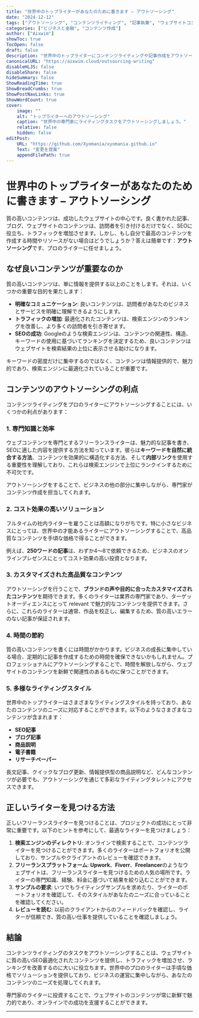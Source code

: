 ```yaml
---
title: "世界中のトップライターがあなたのために書きます – アウトソーシング"
date: "2024-12-12"
tags: ["アウトソーシング", "コンテンツライティング", "記事執筆", "ウェブサイトコンテンツ", "フリーランスライター"]
categories: ["ビジネスと金融", "コンテンツ作成"]
author: ["Aixwim"]
showToc: true
TocOpen: false
draft: false
description: "世界中のトップライターにコンテンツライティングや記事作成をアウトソーシングすることで、あなたのウェブサイトのトラフィックを増加させ、SEOランキングを改善する方法を発見しましょう。"
canonicalURL: "https://aixwim.cloud/outsourcing-writing"
disableHLJS: false
disableShare: false
hideSummary: false
ShowReadingTime: true
ShowBreadCrumbs: true
ShowPostNavLinks: true
ShowWordCount: true
cover:
    image: ""
    alt: "トップライターへのアウトソーシング"
    caption: "世界中の専門家にライティングタスクをアウトソーシングしましょう。"
    relative: false
    hidden: false
editPost:
    URL: "https://github.com/Xyomania/xyomania.github.io"
    Text: "変更を提案"
    appendFilePath: true
---
```


# 世界中のトップライターがあなたのために書きます – アウトソーシング

質の高いコンテンツは、成功したウェブサイトの中心です。良く書かれた記事、ブログ、ウェブサイトのコンテンツは、訪問者を引き付けるだけでなく、SEOに役立ち、トラフィックを増加させます。しかし、もし自分で最高のコンテンツを作成する時間やリソースがない場合はどうでしょうか？答えは簡単です：**アウトソーシング**です、プロのライターに任せましょう。

## なぜ良いコンテンツが重要なのか

質の高いコンテンツは、単に情報を提供する以上のことをします。それは、いくつかの重要な目的を果たします：

- **明確なコミュニケーション**: 良いコンテンツは、訪問者があなたのビジネスとサービスを明確に理解できるようにします。
- **トラフィックの増加**: 最適化されたコンテンツは、検索エンジンのランキングを改善し、より多くの訪問者を引き寄せます。
- **SEOの成功**: Googleのような検索エンジンは、コンテンツの関連性、構造、キーワードの使用に基づいてランキングを決定するため、良いコンテンツはウェブサイトを検索結果の上位に表示させる助けになります。

キーワードの密度だけに集中するのではなく、コンテンツは情報提供的で、魅力的であり、検索エンジンに最適化されていることが重要です。

## コンテンツのアウトソーシングの利点

コンテンツライティングをプロのライターにアウトソーシングすることには、いくつかの利点があります：

### 1. **専門知識と効率**

ウェブコンテンツを専門とするフリーランスライターは、魅力的な記事を書き、SEOに適した内容を提供する方法を知っています。彼らは**キーワードを自然に統合する方法**、コンテンツを効果的に構造化する方法、そして**内部リンク**を使用する重要性を理解しており、これらは検索エンジンで上位にランクインするために不可欠です。

アウトソーシングをすることで、ビジネスの他の部分に集中しながら、専門家がコンテンツ作成を担当してくれます。

### 2. **コスト効果の高いソリューション**

フルタイムの社内ライターを雇うことは高額になりがちです。特に小さなビジネスにとっては、世界中の才能あるライターにアウトソーシングすることで、高品質なコンテンツを手頃な価格で得ることができます。

例えば、**250ワードの記事**は、わずか$4～$8で依頼できるため、ビジネスのオンラインプレゼンスにとってコスト効果の高い投資となります。

### 3. **カスタマイズされた高品質なコンテンツ**

アウトソーシングを行うことで、**ブランドの声や目的に合ったカスタマイズされたコンテンツ**を期待できます。多くのライターは業界の専門家であり、ターゲットオーディエンスにとって relevant で魅力的なコンテンツを提供できます。さらに、これらのライターは通常、作品を校正し、編集するため、質の高いエラーのない記事が保証されます。

### 4. **時間の節約**

質の高いコンテンツを書くには時間がかかります。ビジネスの成長に集中している場合、定期的に記事を作成するための時間を確保できないかもしれません。プロフェッショナルにアウトソーシングすることで、時間を解放しながら、ウェブサイトのコンテンツを新鮮で関連性のあるものに保つことができます。

### 5. **多様なライティングスタイル**

世界中のトップライターはさまざまなライティングスタイルを持っており、あなたのコンテンツのニーズに対応することができます。以下のようなさまざまなコンテンツが含まれます：

- **SEO記事**
- **ブログ記事**
- **商品説明**
- **電子書籍**
- **リサーチペーパー**

長文記事、クイックなブログ更新、情報提供型の商品説明など、どんなコンテンツが必要でも、アウトソーシングを通じて多彩なライティングタレントにアクセスできます。

## 正しいライターを見つける方法

正しいフリーランスライターを見つけることは、プロジェクトの成功にとって非常に重要です。以下のヒントを参考にして、最適なライターを見つけましょう：

1. **検索エンジンのディレクトリ**: オンラインで検索することで、コンテンツライターを見つけることができます。多くのライターはポートフォリオを公開しており、サンプルやクライアントのレビューを確認できます。
2. **フリーランスプラットフォーム**: **Upwork**、**Fiverr**、**Freelancer**のようなウェブサイトは、フリーランスライターを見つけるための人気の場所です。ライターの専門知識、経験、料金に基づいて結果を絞り込むことができます。
3. **サンプルの要求**: いつでもライティングサンプルを求めたり、ライターのポートフォリオを確認して、そのスタイルがあなたのニーズに合っていることを確認してください。
4. **レビューを読む**: 以前のクライアントからのフィードバックを確認し、ライターが信頼でき、質の高い仕事を提供していることを確認しましょう。

## 結論

コンテンツライティングのタスクをアウトソーシングすることは、ウェブサイトに質の高いSEO最適化されたコンテンツを提供し、トラフィックを増加させ、ランキングを改善するのに大いに役立ちます。世界中のプロのライターは手頃な価格でソリューションを提供しており、ビジネスの運営に集中しながら、あなたのコンテンツのニーズを処理してくれます。

専門家のライターに投資することで、ウェブサイトのコンテンツが常に新鮮で魅力的であり、オンラインでの成功を支援することができます。

---
